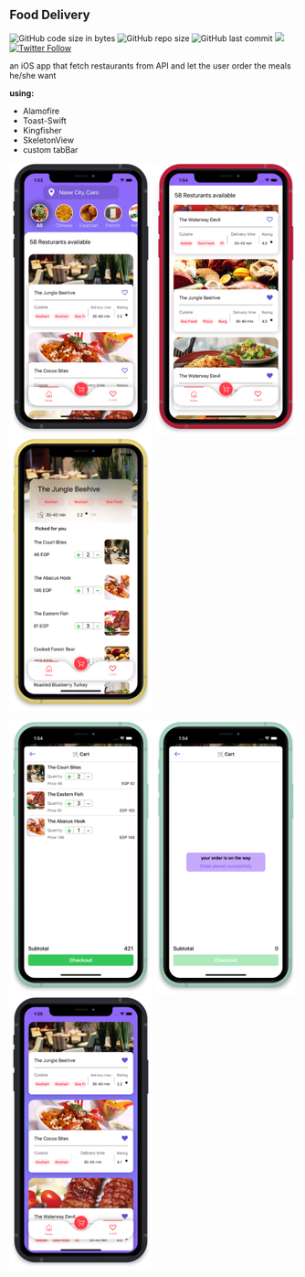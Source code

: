 ## Food Delivery
![GitHub code size in bytes](https://img.shields.io/github/languages/code-size/kerollesroshdi/FoodDeliveryT2) ![GitHub repo size](https://img.shields.io/github/repo-size/kerollesroshdi/FoodDeliveryT2)
![GitHub last commit](https://img.shields.io/github/last-commit/kerollesroshdi/FoodDeliveryT2) ![](https://img.shields.io/badge/Platform-iOS-orange) [![Twitter Follow](https://img.shields.io/twitter/follow/kerollesroshdi?style=social)](https://twitter.com/intent/follow?screen_name=kerollesroshdi)

an iOS app that fetch restaurants from API and let the user order the meals he/she want 

**using:** 
 - Alamofire
 - Toast-Swift
 - Kingfisher
 - SkeletonView
 - custom tabBar
 

<img src="Screenshots/home1.png" width="250"> <img src="Screenshots/home2.png" width="250"> <img src="Screenshots/rest.png" width="250">

<img src="Screenshots/cart.png" width="250"> <img src="Screenshots/cartcheckout.png" width="250"> <img src="Screenshots/loved.png" width="250">
